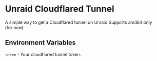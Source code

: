 # Unraid Cloudflared Tunnel

A simple way to get a Cloudflared tunnel on Unraid
Supports amd64 only (for now)



## Environment Variables


`token` - Your cloudflared tunnel token.


